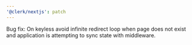 ```yaml
---
'@clerk/nextjs': patch
---
```


Bug fix: On keyless avoid infinite redirect loop when page does not exist and application is attempting to sync state with middleware.
